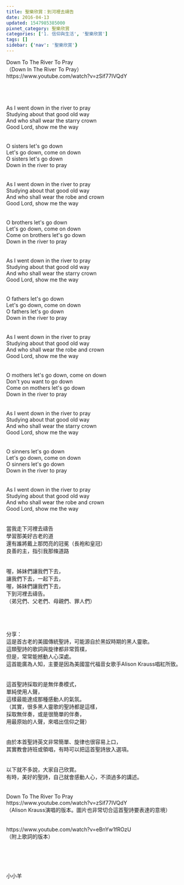 ```yaml
---
title: 聖樂欣賞：到河裡去禱告
date: 2016-04-13
updated: 1547985385000
pixnet_category: 聖樂欣賞
categories: ['1. 信仰與生活', '聖樂欣賞']
tags: []
sidebar: {'nav': '聖樂欣賞'}
---
```


<p>Down To The River To Pray<br/>（Down In The River To Pray）<br/><!--more-->https://www.youtube.com/watch?v=zSif77IVQdY<br/><br/><br/><br/><br/>As I went down in the river to pray<br/> Studying about that good old way<br/> And who shall wear the starry crown<br/> Good Lord, show me the way<br/><br/><br/>O sisters let's go down<br/> Let's go down, come on down<br/> O sisters let's go down<br/> Down in the river to pray<br/><br/><br/>As I went down in the river to pray<br/> Studying about that good old way<br/> And who shall wear the robe and crown<br/> Good Lord, show me the way<br/><br/><br/>O brothers let's go down<br/> Let's go down, come on down<br/> Come on brothers let's go down<br/> Down in the river to pray<br/><br/><br/>As I went down in the river to pray<br/> Studying about that good old way<br/> And who shall wear the starry crown<br/> Good Lord, show me the way<br/><br/><br/>O fathers let's go down<br/> Let's go down, come on down<br/> O fathers let's go down<br/> Down in the river to pray<br/><br/><br/>As I went down in the river to pray<br/> Studying about that good old way<br/> And who shall wear the robe and crown<br/> Good Lord, show me the way<br/><br/><br/>O mothers let's go down, come on down<br/> Don't you want to go down<br/> Come on mothers let's go down<br/> Down in the river to pray<br/><br/><br/>As I went down in the river to pray<br/> Studying about that good old way<br/> And who shall wear the starry crown<br/> Good Lord, show me the way<br/><br/><br/>O sinners let's go down<br/> Let's go down, come on down<br/> O sinners let's go down<br/> Down in the river to pray<br/><br/><br/>As I went down in the river to pray<br/> Studying about that good old way<br/> And who shall wear the robe and crown<br/> Good Lord, show me the way<br/><br/><br/>當我走下河裡去禱告<br/>學習那美好古老的道<br/>還有誰將戴上那閃亮的冠冕（長袍和皇冠）<br/>良善的主，指引我那條道路<br/><br/><br/>喔，姊妹們讓我們下去，<br/>讓我們下去，一起下去，<br/>喔，姊妹們讓我們下去，<br/>下到河裡去禱告。<br/>（弟兄們、父老們、母親們、罪人們）<br/><br/><br/><br/><br/>分享：<br/>這是首古老的美國傳統聖詩，可能源自於黑奴時期的黑人靈歌。<br/>這類聖詩的歌詞與旋律都非常質樸，<br/>但是，常常能撼動人心深處。<br/>這首能廣為人知，主要是因為美國當代福音女歌手Alison Krauss唱紅所致。<br/><br/><br/>這首聖詩採取的是無伴奏模式，<br/>單純使用人聲，<br/>這樣最能達成那種感動人的氣氛。<br/>（其實，很多黑人靈歌的聖詩都是這樣，<br/>採取無伴奏，或是很簡單的伴奏，<br/>用最原始的人聲，來唱出信仰之聲）<br/><br/><br/>由於本首聖詩英文非常簡單、旋律也很容易上口，<br/>其實教會詩班或領唱，有時可以把這首聖詩放入選項。<br/><br/><br/>以下就不多說，大家自己欣賞。<br/>有時，美好的聖詩，自己就會感動人心，不須過多的講述。<br/><br/><br/>Down To The River To Pray<br/>https://www.youtube.com/watch?v=zSif77IVQdY<br/>（Alison Krauss演唱的版本。圖片也非常切合這首聖詩要表達的意境）<br/><br/><br/>https://www.youtube.com/watch?v=eBnYw1fROzU<br/>（附上歌詞的版本）<br/><br/><br/><br/><br/><br/>小小羊<br/><br/><br/><br/><br/><br/></p>